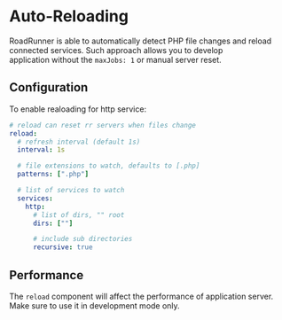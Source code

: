 # Auto-Reloading
RoadRunner is able to automatically detect PHP file changes and reload connected services. Such approach allows you to develop  
application without the `maxJobs: 1` or manual server reset.

## Configuration
To enable realoading for http service:

```yaml
# reload can reset rr servers when files change
reload:
  # refresh interval (default 1s)
  interval: 1s

  # file extensions to watch, defaults to [.php]
  patterns: [".php"]

  # list of services to watch
  services:
    http:
      # list of dirs, "" root
      dirs: [""]

      # include sub directories
      recursive: true
```

## Performance
The `reload` component will affect the performance of application server. Make sure to use it in development mode only.

